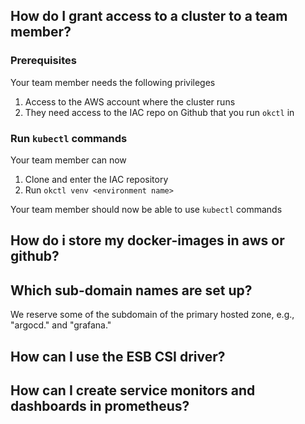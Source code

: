 
## How do I grant access to a cluster to a team member?

### Prerequisites

Your team member needs the following privileges

1. Access to the AWS account where the cluster runs
1. They need access to the IAC repo on Github that you run `okctl` in

### Run `kubectl` commands

Your team member can now

1. Clone and enter the IAC repository
1. Run `okctl venv <environment name>`

Your team member should now be able to use `kubectl` commands

## How do i store my docker-images in aws or github?

## Which sub-domain names are set up?

We reserve some of the subdomain of the primary hosted zone, e.g., "argocd.<primary>" and "grafana.<primary>"

## How can I use the ESB CSI driver?

## How can I create service monitors and dashboards in prometheus?
